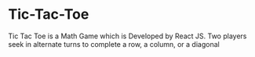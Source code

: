 # Tic-Tac-Toe
Tic Tac Toe is a Math Game which is Developed by React JS. Two players seek in alternate turns to complete a row, a column, or a diagonal

